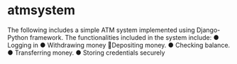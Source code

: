 # atmsystem
The following includes a simple ATM system implemented using Django-Python framework. The functionalities included in the system include:
● Logging in 
● Withdrawing money 􀀀Depositing money.
● Checking balance.
● Transferring money.
● Storing credentials securely
